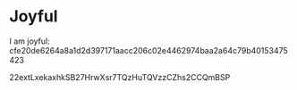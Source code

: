 # Joyful

I am joyful: cfe20de6264a8a1d2d397171aacc206c02e4462974baa2a64c79b40153475423


22extLxekaxhkSB27HrwXsr7TQzHuTQVzzCZhs2CCQmBSP